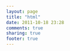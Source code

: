 ```yaml
---
layout: page
title: "html"
date: 2011-10-18 23:28
comments: true
sharing: true
footer: true
---
```

